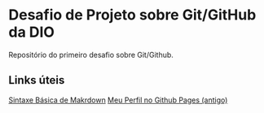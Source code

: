 # Desafio de Projeto sobre Git/GitHub da DIO
Repositório do primeiro desafio sobre Git/Github.

## Links úteis
[Sintaxe Básica de Makrdown](https://www.markdownguide.org/basic-syntax/)
[Meu Perfil no Github Pages (antigo)](https://bergginu.github.io/)
